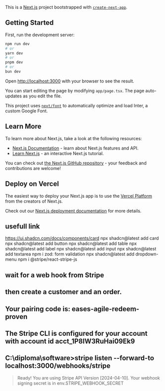 This is a [Next.js](https://nextjs.org/) project bootstrapped with [`create-next-app`](https://github.com/vercel/next.js/tree/canary/packages/create-next-app).

## Getting Started

First, run the development server:

```bash
npm run dev
# or
yarn dev
# or
pnpm dev
# or
bun dev
```

Open [http://localhost:3000](http://localhost:3000) with your browser to see the result.

You can start editing the page by modifying `app/page.tsx`. The page auto-updates as you edit the file.

This project uses [`next/font`](https://nextjs.org/docs/basic-features/font-optimization) to automatically optimize and load Inter, a custom Google Font.

## Learn More

To learn more about Next.js, take a look at the following resources:

- [Next.js Documentation](https://nextjs.org/docs) - learn about Next.js features and API.
- [Learn Next.js](https://nextjs.org/learn) - an interactive Next.js tutorial.

You can check out [the Next.js GitHub repository](https://github.com/vercel/next.js/) - your feedback and contributions are welcome!

## Deploy on Vercel

The easiest way to deploy your Next.js app is to use the [Vercel Platform](https://vercel.com/new?utm_medium=default-template&filter=next.js&utm_source=create-next-app&utm_campaign=create-next-app-readme) from the creators of Next.js.

Check out our [Next.js deployment documentation](https://nextjs.org/docs/deployment) for more details.


## usefull link
https://ui.shadcn.com/docs/components/card
npx shadcn@latest add card
npx shadcn@latest add button
npx shadcn@latest add table 
npx shadcn@latest add label 
npx shadcn@latest add input
npx shadcn@latest add textarea
npm i zod: form validation
npx shadcn@latest add dropdown-menu
npm i @stripe/react-stripe-js

## wait for a web hook from Stripe
## then create a customer and an order.
## Your pairing code is: eases-agile-redeem-proven
## The Stripe CLI is configured for your account with account id acct_1P8IW3RuHai09Ek9
## C:\diploma\software>stripe listen --forward-to  localhost:3000/webhooks/stripe
> Ready! You are using Stripe API Version [2024-04-10]. Your webhook signing secret is in env.STRIPE_WEBHOOK_SECRET